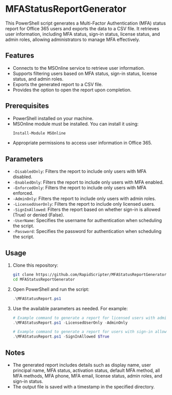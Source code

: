 # MFAStatusReportGenerator

This PowerShell script generates a Multi-Factor Authentication (MFA) status report for Office 365 users and exports the data to a CSV file. It retrieves user information, including MFA status, sign-in status, license status, and admin roles, allowing administrators to manage MFA effectively.

## Features

- Connects to the MSOnline service to retrieve user information.
- Supports filtering users based on MFA status, sign-in status, license status, and admin roles.
- Exports the generated report to a CSV file.
- Provides the option to open the report upon completion.

## Prerequisites

- PowerShell installed on your machine.
- MSOnline module must be installed. You can install it using:
  ```powershell
  Install-Module MSOnline
- Appropriate permissions to access user information in Office 365.

## Parameters

- `-DisabledOnly`: Filters the report to include only users with MFA disabled.
- `-EnabledOnly`: Filters the report to include only users with MFA enabled.
- `-EnforcedOnly`: Filters the report to include only users with MFA enforced.
- `-AdminOnly`: Filters the report to include only users with admin roles.
- `-LicensedUserOnly`: Filters the report to include only licensed users.
- `-SignInAllowed`: Filters the report based on whether sign-in is allowed (True) or denied (False).
- `-UserName`: Specifies the username for authentication when scheduling the script.
- `-Password`: Specifies the password for authentication when scheduling the script.

## Usage

1. Clone this repository:
   ```bash
   git clone https://github.com/RapidScripter/MFAStatusReportGenerator.git
   cd MFAStatusReportGenerator
2. Open PowerShell and run the script:
   ```powershell
   .\MFAStatusReport.ps1
3. Use the available parameters as needed. For example:
   ```powershell
   # Example command to generate a report for licensed users with admin roles
   .\MFAStatusReport.ps1 -LicensedUserOnly -AdminOnly

   # Example command to generate a report for users with sign-in allowed
   .\MFAStatusReport.ps1 -SignInAllowed $True

## Notes

- The generated report includes details such as display name, user principal name, MFA status, activation status, default MFA method, all MFA methods, MFA phone, MFA email, license status, admin roles, and sign-in status.
- The output file is saved with a timestamp in the specified directory.
